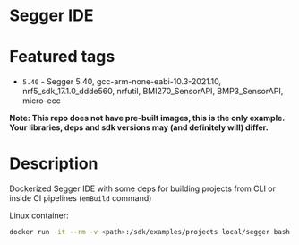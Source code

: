 # Segger IDE
# Featured tags
- `5.40` - Segger 5.40, gcc-arm-none-eabi-10.3-2021.10, nrf5_sdk_17.1.0_ddde560, nrfutil, BMI270_SensorAPI, BMP3_SensorAPI, micro-ecc

**Note: This repo does not have pre-built images, this is the only example. Your libraries, deps and sdk versions may (and definitely will) differ.**

# Description

Dockerized Segger IDE with some deps for building projects from CLI or inside CI pipelines (`emBuild` command)

Linux container:
```bash
docker run -it --rm -v <path>:/sdk/examples/projects local/segger bash -c "cd projectName/path/to/emProject  && emBuild -config Release projectName.emProject"
```
